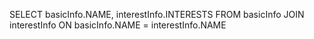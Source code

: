 SELECT basicInfo.NAME, interestInfo.INTERESTS 
FROM basicInfo JOIN  interestInfo ON basicInfo.NAME = interestInfo.NAME
